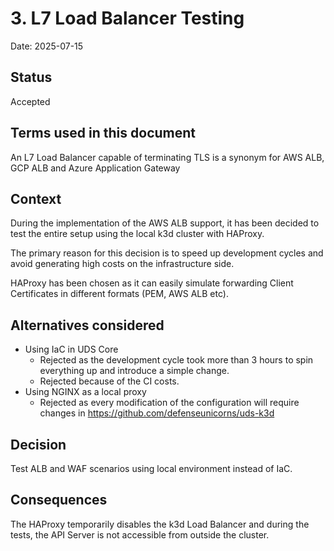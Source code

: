 # 3. L7 Load Balancer Testing

Date: 2025-07-15

## Status

Accepted

## Terms used in this document

An L7 Load Balancer capable of terminating TLS is a synonym for AWS ALB, GCP ALB and Azure Application Gateway

## Context

During the implementation of the AWS ALB support, it has been decided to test the entire setup using the local k3d cluster with HAProxy.

The primary reason for this decision is to speed up development cycles and avoid generating high costs on the infrastructure side.

HAProxy has been chosen as it can easily simulate forwarding Client Certificates in different formats (PEM, AWS ALB etc).

## Alternatives considered

* Using IaC in UDS Core
  * Rejected as the development cycle took more than 3 hours to spin everything up and introduce a simple change.
  * Rejected because of the CI costs.
* Using NGINX as a local proxy
  * Rejected as every modification of the configuration will require changes in https://github.com/defenseunicorns/uds-k3d

## Decision

Test ALB and WAF scenarios using local environment instead of IaC.

## Consequences

The HAProxy temporarily disables the k3d Load Balancer and during the tests, the API Server is not accessible from outside the cluster.
